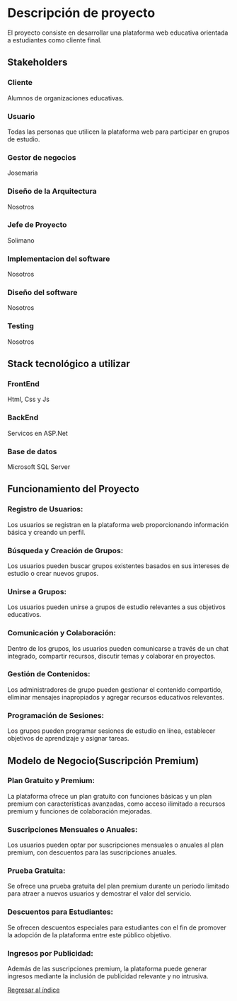 # Descripción de proyecto

El proyecto consiste en desarrollar una plataforma web educativa orientada a estudiantes como cliente final.

## Stakeholders
### Cliente
Alumnos de organizaciones educativas.
### Usuario
Todas las personas que utilicen la plataforma web para participar en grupos de estudio.
### Gestor de negocios
Josemaria
### Diseño de la Arquitectura
Nosotros
### Jefe de Proyecto
Solimano
### Implementacion del software
Nosotros
### Diseño del software
Nosotros
### Testing 
Nosotros



## Stack tecnológico a utilizar
### FrontEnd
Html, Css y Js
### BackEnd
Servicos en ASP.Net
### Base de datos
Microsoft SQL Server

## Funcionamiento del Proyecto

### Registro de Usuarios: 
Los usuarios se registran en la plataforma web proporcionando información básica y creando un perfil.
### Búsqueda y Creación de Grupos:
 Los usuarios pueden buscar grupos existentes basados en sus intereses de estudio o crear nuevos grupos.
### Unirse a Grupos: 
Los usuarios pueden unirse a grupos de estudio relevantes a sus objetivos educativos.
### Comunicación y Colaboración:
 Dentro de los grupos, los usuarios pueden comunicarse a través de un chat integrado, compartir recursos, discutir temas y colaborar en proyectos.
### Gestión de Contenidos: 
Los administradores de grupo pueden gestionar el contenido compartido, eliminar mensajes inapropiados y agregar recursos educativos relevantes.
### Programación de Sesiones: 
Los grupos pueden programar sesiones de estudio en línea, establecer objetivos de aprendizaje y asignar tareas.

## Modelo de Negocio(Suscripción Premium)

### Plan Gratuito y Premium:
 La plataforma ofrece un plan gratuito con funciones básicas y un plan premium con características avanzadas, como acceso ilimitado a recursos premium y funciones de colaboración mejoradas.
### Suscripciones Mensuales o Anuales: 
Los usuarios pueden optar por suscripciones mensuales o anuales al plan premium, con descuentos para las suscripciones anuales.
### Prueba Gratuita: 
Se ofrece una prueba gratuita del plan premium durante un período limitado para atraer a nuevos usuarios y demostrar el valor del servicio.
### Descuentos para Estudiantes:
 Se ofrecen descuentos especiales para estudiantes con el fin de promover la adopción de la plataforma entre este público objetivo.
### Ingresos por Publicidad: 
Además de las suscripciones premium, la plataforma puede generar ingresos mediante la inclusión de publicidad relevante y no intrusiva.




[Regresar al índice](../proyecto.md)
